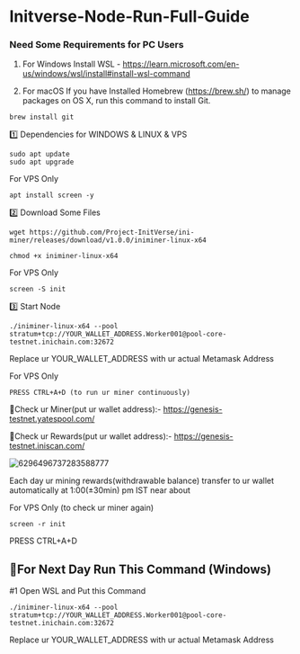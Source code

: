 # Initverse-Node-Run-Full-Guide

### Need Some Requirements for PC Users

1. For Windows Install WSL - https://learn.microsoft.com/en-us/windows/wsl/install#install-wsl-command

2. For macOS If you have Installed Homebrew (https://brew.sh/) to manage packages on OS X,
run this command to install Git.
```
brew install git
```

1️⃣ Dependencies for WINDOWS & LINUX & VPS
```
sudo apt update
sudo apt upgrade
```

For VPS Only
```
apt install screen -y
```

2️⃣ Download Some Files
```
wget https://github.com/Project-InitVerse/ini-miner/releases/download/v1.0.0/iniminer-linux-x64
```
```
chmod +x iniminer-linux-x64
```

For VPS Only
```
screen -S init
```

3️⃣ Start Node
```
./iniminer-linux-x64 --pool stratum+tcp://YOUR_WALLET_ADDRESS.Worker001@pool-core-testnet.inichain.com:32672 
```
Replace ur YOUR_WALLET_ADDRESS with ur actual Metamask Address

For VPS Only
```
PRESS CTRL+A+D (to run ur miner continuously)
```

🔶Check ur Miner(put ur wallet address):- https://genesis-testnet.yatespool.com/

🔶Check ur Rewards(put ur wallet address):- https://genesis-testnet.iniscan.com/

![6296496737283588777](https://github.com/user-attachments/assets/d524dc75-70bd-4936-9c44-9db038d807b2)

Each day ur mining rewards(withdrawable balance) transfer to ur wallet automatically at 1:00(±30min) pm IST near about

For VPS Only (to check ur miner again)
```
screen -r init
```
PRESS CTRL+A+D

## 🔶For Next Day Run This Command (Windows)

#1 Open WSL and Put this Command 
```
./iniminer-linux-x64 --pool stratum+tcp://YOUR_WALLET_ADDRESS.Worker001@pool-core-testnet.inichain.com:32672
```
Replace ur YOUR_WALLET_ADDRESS with ur actual Metamask Address




